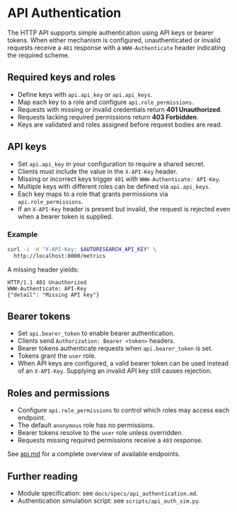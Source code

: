 # API Authentication

The HTTP API supports simple authentication using API keys or bearer tokens.
When either mechanism is configured, unauthenticated or invalid requests
receive a `401` response with a `WWW-Authenticate` header indicating the
required scheme.

## Required keys and roles

- Define keys with `api.api_key` or `api.api_keys`.
- Map each key to a role and configure `api.role_permissions`.
- Requests with missing or invalid credentials return **401 Unauthorized**.
- Requests lacking required permissions return **403 Forbidden**.
- Keys are validated and roles assigned before request bodies are read.

## API keys

- Set `api.api_key` in your configuration to require a shared secret.
- Clients must include the value in the `X-API-Key` header.
- Missing or incorrect keys trigger `401` with `WWW-Authenticate: API-Key`.
- Multiple keys with different roles can be defined via `api.api_keys`.
- Each key maps to a role that grants permissions via `api.role_permissions`.
- If an `X-API-Key` header is present but invalid, the request is rejected
  even when a bearer token is supplied.

### Example

```bash
curl -i -H "X-API-Key: $AUTORESEARCH_API_KEY" \
  http://localhost:8000/metrics
```

A missing header yields:

```http
HTTP/1.1 401 Unauthorized
WWW-Authenticate: API-Key
{"detail": "Missing API key"}
```

## Bearer tokens

- Set `api.bearer_token` to enable bearer authentication.
- Clients send `Authorization: Bearer <token>` headers.
- Bearer tokens authenticate requests when `api.bearer_token` is set.
- Tokens grant the `user` role.
- When API keys are configured, a valid bearer token can be used instead of an
  `X-API-Key`. Supplying an invalid API key still causes rejection.

## Roles and permissions

- Configure `api.role_permissions` to control which roles may access each
  endpoint.
- The default `anonymous` role has no permissions.
- Bearer tokens resolve to the `user` role unless overridden.
- Requests missing required permissions receive a `403` response.

See [api.md](api.md) for a complete overview of available endpoints.

## Further reading

- Module specification: see `docs/specs/api_authentication.md`.
- Authentication simulation script: see `scripts/api_auth_sim.py`.

